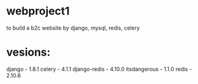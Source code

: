 # webproject1
to build a b2c website by django, mysql, redis, celery

# vesions:
django - 1.8.1
celery - 4.1.1
django-redis - 4.10.0 
itsdangerous - 1.1.0 
redis - 2.10.6  



